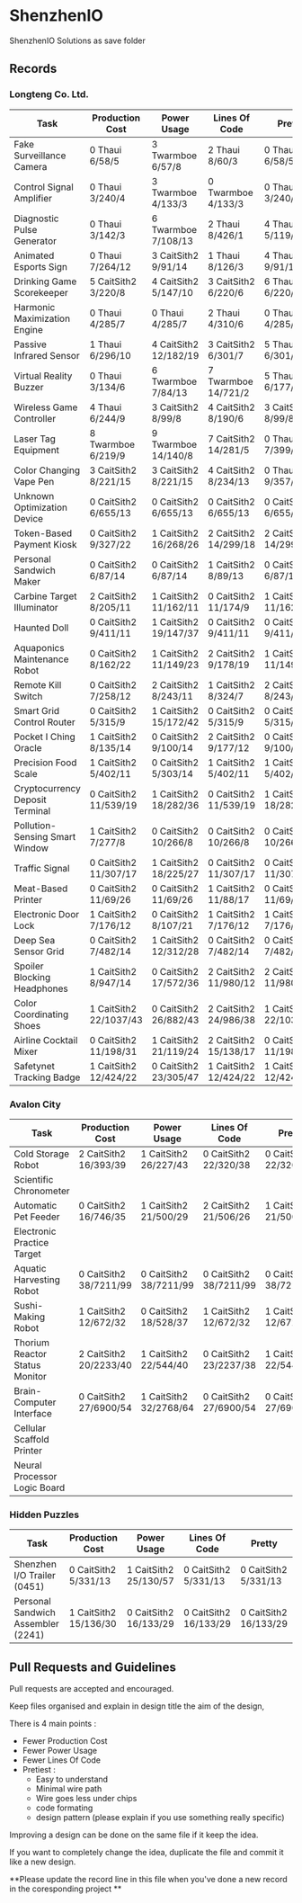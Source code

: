# ShenzhenIO
ShenzhenIO Solutions as save folder

## Records
### Longteng Co. Ltd.
Task                              | Production Cost        | Power Usage            | Lines Of Code          | Pretty
--------------------------------- | ---------------------- | ---------------------- | ---------------------- | ----------------------
Fake Surveillance Camera          | 0 Thaui 6/58/5         | 3 Twarmboe 6/57/8      | 2 Thaui 8/60/3         | 0 Thaui 6/58/5
Control Signal Amplifier          | 0 Thaui 3/240/4        | 3 Twarmboe 4/133/3     | 0 Twarmboe 4/133/3     | 0 Thaui 3/240/4
Diagnostic Pulse Generator        | 0 Thaui 3/142/3        | 6 Twarmboe 7/108/13    | 2 Thaui 8/426/1        | 4 Thaui 5/119/6
Animated Esports Sign             | 0 Thaui 7/264/12       | 3 CaitSith2 9/91/14    | 1 Thaui 8/126/3        | 4 Thaui 9/91/14
Drinking Game Scorekeeper         | 5 CaitSith2 3/220/8    | 4 CaitSith2 5/147/10   | 3 CaitSith2 6/220/6    | 6 Thaui 6/220/6
Harmonic Maximization Engine      | 0 Thaui 4/285/7        | 0 Thaui 4/285/7        | 2 Thaui 4/310/6        | 0 Thaui 4/285/7
Passive Infrared Sensor           | 1 Thaui 6/296/10       | 4 CaitSith2 12/182/19  | 3 CaitSith2 6/301/7    | 5 Thaui 6/301/7
Virtual Reality Buzzer            | 0 Thaui 3/134/6        | 6 Twarmboe 7/84/13     | 7 Twarmboe 14/721/2    | 5 Thaui 6/177/3
Wireless Game Controller          | 4 Thaui 6/244/9        | 3 CaitSith2 8/99/8     | 4 CaitSith2 8/190/6    | 3 CaitSith2 8/99/8
Laser Tag Equipment               | 8 Twarmboe 6/219/9     | 9 Twarmboe 14/140/8    | 7 CaitSith2 14/281/5   | 0 Thaui 7/399/13
Color Changing Vape Pen           | 3 CaitSith2 8/221/15   | 3 CaitSith2 8/221/15   | 4 CaitSith2 8/234/13   | 0 Thaui 9/357/23
Unknown Optimization Device       | 0 CaitSith2 6/655/13   | 0 CaitSith2 6/655/13   | 0 CaitSith2 6/655/13   | 0 CaitSith2 6/655/13
Token-Based Payment Kiosk         | 0 CaitSith2 9/327/22   | 1 CaitSith2 16/268/26  | 2 CaitSith2 14/299/18  | 2 CaitSith2 14/299/18
Personal Sandwich Maker           | 0 CaitSith2 6/87/14    | 0 CaitSith2 6/87/14    | 1 CaitSith2 8/89/13    | 0 CaitSith2 6/87/14
Carbine Target Illuminator        | 2 CaitSith2 8/205/11   | 1 CaitSith2 11/162/11  | 0 CaitSith2 11/174/9   | 1 CaitSith2 11/162/11
Haunted Doll                      | 0 CaitSith2 9/411/11   | 1 CaitSith2 19/147/37  | 0 CaitSith2 9/411/11   | 0 CaitSith2 9/411/11
Aquaponics Maintenance Robot      | 0 CaitSith2 8/162/22   | 1 CaitSith2 11/149/23  | 2 CaitSith2 9/178/19   | 1 CaitSith2 11/149/23
Remote Kill Switch                | 0 CaitSith2 7/258/12   | 2 CaitSith2 8/243/11   | 1 CaitSith2 8/324/7    | 2 CaitSith2 8/243/11 
Smart Grid Control Router         | 0 CaitSith2 5/315/9    | 1 CaitSith2 15/172/42  | 0 CaitSith2 5/315/9    | 0 CaitSith2 5/315/9
Pocket I Ching Oracle             | 1 CaitSith2 8/135/14   | 0 CaitSith2 9/100/14   | 2 CaitSith2 9/177/12   | 0 CaitSith2 9/100/14
Precision Food Scale              | 1 CaitSith2 5/402/11   | 0 CaitSith2 5/303/14   | 1 CaitSith2 5/402/11   | 1 CaitSith2 5/402/11
Cryptocurrency Deposit Terminal   | 0 CaitSith2 11/539/19  | 1 CaitSith2 18/282/36  | 0 CaitSith2 11/539/19  | 1 CaitSith2 18/282/36
Pollution-Sensing Smart Window    | 1 CaitSith2 7/277/8    | 0 CaitSith2 10/266/8   | 0 CaitSith2 10/266/8   | 0 CaitSith2 10/266/8
Traffic Signal                    | 0 CaitSith2 11/307/17  | 1 CaitSith2 18/225/27  | 0 CaitSith2 11/307/17  | 0 CaitSith2 11/307/17
Meat-Based Printer                | 0 CaitSith2 11/69/26   | 0 CaitSith2 11/69/26   | 1 CaitSith2 11/88/17   | 0 CaitSith2 11/69/26
Electronic Door Lock              | 1 CaitSith2 7/176/12   | 0 CaitSith2 8/107/21   | 1 CaitSith2 7/176/12   | 1 CaitSith2 7/176/12
Deep Sea Sensor Grid              | 0 CaitSith2 7/482/14   | 1 CaitSith2 12/312/28  | 0 CaitSith2 7/482/14   | 0 CaitSith2 7/482/14
Spoiler Blocking Headphones       | 1 CaitSith2 8/947/14   | 0 CaitSith2 17/572/36  | 2 CaitSith2 11/980/12  | 2 CaitSith2 11/980/12
Color Coordinating Shoes          | 1 CaitSith2 22/1037/43 | 0 CaitSith2 26/882/43  | 2 CaitSith2 24/986/38  | 1 CaitSith2 22/1037/43
Airline Cocktail Mixer            | 0 CaitSith2 11/198/31  | 1 CaitSith2 21/119/24  | 2 CaitSith2 15/138/17  | 0 CaitSith2 11/198/31
Safetynet Tracking Badge          | 1 CaitSith2 12/424/22  | 0 CaitSith2 23/305/47  | 1 CaitSith2 12/424/22  | 1 CaitSith2 12/424/22


### Avalon City
Task                              | Production Cost        | Power Usage            | Lines Of Code          | Pretty
--------------------------------- | ---------------------- | ---------------------- | ---------------------- | ----------------------
Cold Storage Robot                | 2 CaitSith2 16/393/39  | 1 CaitSith2 26/227/43  | 0 CaitSith2 22/320/38  | 0 CaitSith2 22/320/38
Scientific Chronometer            |                        |                        |                        |
Automatic Pet Feeder              | 0 CaitSith2 16/746/35  | 1 CaitSith2 21/500/29  | 2 CaitSith2 21/506/26  | 1 CaitSith2 21/500/29
Electronic Practice Target        |                        |                        |                        |
Aquatic Harvesting Robot          | 0 CaitSith2 38/7211/99 | 0 CaitSith2 38/7211/99 | 0 CaitSith2 38/7211/99 | 0 CaitSith2 38/7211/99
Sushi-Making Robot                | 1 CaitSith2 12/672/32  | 0 CaitSith2 18/528/37  | 1 CaitSith2 12/672/32  | 1 CaitSith2 12/672/32
Thorium Reactor Status Monitor    | 2 CaitSith2 20/2233/40 | 1 CaitSith2 22/544/40  | 0 CaitSith2 23/2237/38 | 1 CaitSith2 22/544/40
Brain-Computer Interface          | 0 CaitSith2 27/6900/54 | 1 CaitSith2 32/2768/64 | 0 CaitSith2 27/6900/54 | 0 CaitSith2 27/6900/54
Cellular Scaffold Printer         |                        |                        |                        |
Neural Processor Logic Board      |                        |                        |                        |


### Hidden Puzzles
Task                               | Production Cost        | Power Usage            | Lines Of Code          | Pretty
---------------------------------- | ---------------------- | ---------------------- | ---------------------- | ---------------------
Shenzhen I/O Trailer (0451)        | 0 CaitSith2 5/331/13   | 1 CaitSith2 25/130/57  | 0 CaitSith2 5/331/13   | 0 CaitSith2 5/331/13
Personal Sandwich Assembler (2241) | 1 CaitSith2 15/136/30  | 0 CaitSith2 16/133/29  | 0 CaitSith2 16/133/29  | 0 CaitSith2 16/133/29




## Pull Requests and Guidelines

Pull requests are accepted and encouraged.

Keep files organised and explain in design title the aim of the design, 

There is 4 main points :
 * Fewer Production Cost
 * Fewer Power Usage
 * Fewer Lines Of Code
 * Pretiest :
   * Easy to understand
   * Minimal wire path
   * Wire goes less under chips
   * code formating
   * design pattern (please explain if you use something really specific)
 
Improving a design can be done on the same file if it keep the idea.

If you want to completely change the idea, duplicate the file and commit it like a new design.

**Please update the record line in this file when you've done a new record in the coresponding project **
